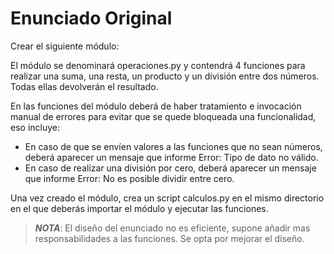 # Enunciado Original

Crear el siguiente módulo:

El módulo se denominará operaciones.py y contendrá 4 funciones para realizar una
suma, una resta, un producto y un división entre dos números. Todas ellas
devolverán el resultado.

En las funciones del módulo deberá de haber tratamiento e invocación manual de
errores para evitar que se quede bloqueada una funcionalidad, eso incluye:

- En caso de que se envíen valores a las funciones que no sean números, deberá
  aparecer un mensaje que informe Error: Tipo de dato no válido.
- En caso de realizar una división por cero, deberá aparecer un mensaje que
  informe Error: No es posible dividir entre cero.

Una vez creado el módulo, crea un script calculos.py en el mismo directorio en el
que deberás importar el módulo y ejecutar las funciones.

> __*NOTA*__: El diseño del enunciado no es eficiente, supone añadir mas
> responsabilidades a las funciones. Se opta por mejorar el diseño.
